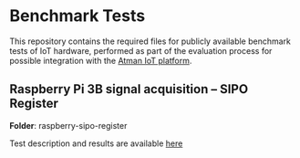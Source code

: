 # Benchmark Tests

This repository contains the required files for publicly available benchmark tests of IoT hardware, performed as part of the evaluation process for possible integration with the [Atman IoT platform](https://atman-iot.com).


## Raspberry Pi 3B signal acquisition – SIPO Register

**Folder**: raspberry-sipo-register

Test description and results are available [here](https://atman-iot.com/blog/raspberry-pi-benchmark)






